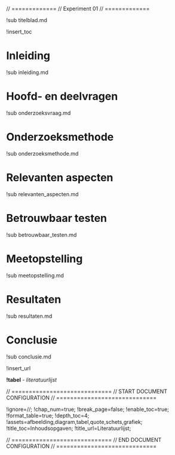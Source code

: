 
// =============
// Experiment 01
// =============

!sub titelblad.md

<a name="chapter/inhoudsopgaven"></a>

!insert_toc

<div style="page-break-after: always;"></div>

<a name="chapter/inhoudsopgaven"></a>

# Inleiding

!sub inleiding.md

<a name="chapter/onderzoeksvraag"></a>

# Hoofd- en deelvragen

!sub onderzoeksvraag.md

<div style="page-break-after: always;"></div>

<a name="chapter/onderzoeksmethode"></a>

# Onderzoeksmethode

!sub onderzoeksmethode.md

<div style="page-break-after: always;"></div>

<a name="chapter/relevanten_aspecten"></a>

# Relevanten aspecten

!sub relevanten_aspecten.md

<div style="page-break-after: always;"></div>

<a name="chapter/betrouwbaar_testen"></a>

# Betrouwbaar testen

!sub betrouwbaar_testen.md 

<a name="chapter/meetopstelling"></a>

# Meetopstelling

!sub meetopstelling.md

<a name="chapter/resultaten"></a>

# Resultaten

!sub resultaten.md

<div style="page-break-after: always;"></div>

<a name="chapter/conclusie"></a>

# Conclusie

!sub conclusie.md

<div style="page-break-after: always;"></div>

<a name="chapter/literatuurlijst"></a>

!insert_url

**!tabel** - *literatuurlijst*

<a name="chapter/bijlage"></a>

<div style="page-break-after: always;"></div>

// =============================
// START DOCUMENT CONFIGURATION
// =============================

!ignore=//;
!chap_num=true;
!break_page=false;
!enable_toc=true;
!format_table=true;
!depth_toc=4;
!assets=afbeelding,diagram,tabel,quote,schets,grafiek;
!title_toc=Inhoudsopgaven;
!title_url=Literatuurlijst;

// =============================
// END DOCUMENT CONFIGURATION
// =============================
